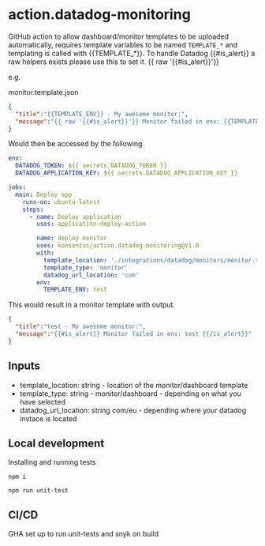 # action.datadog-monitoring

GitHub action to allow dashboard/monitor templates to be uploaded automatically, requires template variables to be named `TEMPLATE_*` and templating is called with {{TEMPLATE_*}}.
To handle Datadog {{#is_alert}} a raw helpers exists please use this to set it. {{ raw '{{#is_alert}}'}}

e.g.

monitor.template.json

```json
{
  "title":"{{TEMPLATE_ENV}} - My awesome monitor:",
  "message":"{{ raw '{{#is_alert}}'}} Monitor failed in env: {{TEMPLATE_ENV}} {{ raw '{{/is_alert}}'}}"
}
```

Would then be accessed by the following

```yaml
env:
  DATADOG_TOKEN: ${{ secrets.DATADOG_TOKEN }}
  DATADOG_APPLICATION_KEY: ${{ secrets.DATADOG_APPLICATION_KEY }}

jobs:
  main: Deploy app
    runs-on: ubuntu-latest
    steps:
      - name: Deploy application
        uses: application-deploy-action

        name: deploy monitor
        uses: konsentus/action.datadog-monitoring@v1.0
        with:
          template_location: './integrations/datadog/monitors/monitor.template.json'
          template_type: 'monitor'
          datadog_url_location: 'com'
        env:
          TEMPLATE_ENV: test
```

This would result in a monitor template with output.

```json
{
  "title":"test - My awesome monitor:",
  "message":"{{#is_alert}} Monitor failed in env: test {{/is_alert}}"
}
```

## Inputs

- template_location: string - location of the monitor/dashboard template
- template_type: string - monitor/dashboard - depending on what you have selected
- datadog_url_location: string com/eu - depending where your datadog instace is located

## Local development

Installing and running tests

`npm i`

`npm run unit-test`

## CI/CD

GHA set up to run unit-tests and snyk on build
